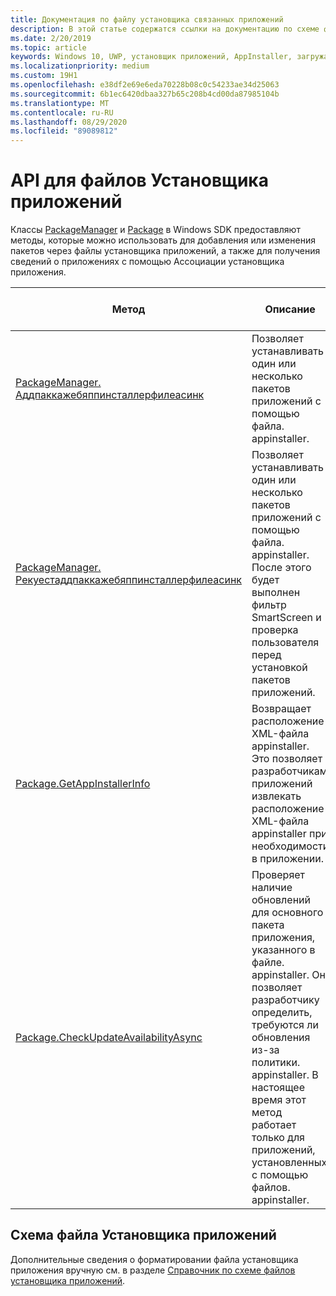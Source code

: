 ```yaml
---
title: Документация по файлу установщика связанных приложений
description: В этой статье содержатся ссылки на документацию по схеме файлов установщика приложений и связанных с ними API-интерфейсов, предоставляемых Windows SDK.
ms.date: 2/20/2019
ms.topic: article
keywords: Windows 10, UWP, установщик приложений, AppInstaller, загружать неопубликованные, API, XML, схема
ms.localizationpriority: medium
ms.custom: 19H1
ms.openlocfilehash: e38df2e69e6eda70228b08c0c54233ae34d25063
ms.sourcegitcommit: 6b1ec6420dbaa327b65c208b4cd00da87985104b
ms.translationtype: MT
ms.contentlocale: ru-RU
ms.lasthandoff: 08/29/2020
ms.locfileid: "89089812"
---
```

# <a name="app-installer-file-apis"></a>API для файлов Установщика приложений

Классы [PackageManager](/uwp/api/windows.management.deployment.packagemanager) и [Package](/uwp/api/windows.applicationmodel.package) в Windows SDK предоставляют методы, которые можно использовать для добавления или изменения пакетов через файлы установщика приложений, а также для получения сведений о приложениях с помощью Ассоциации установщика приложения.

|  Метод  |  Описание | Минимальный поддерживаемый выпуск |
|----------|--------------|-------------------|
|  [PackageManager. Аддпаккажебяппинсталлерфилеасинк](/uwp/api/windows.management.deployment.packagemanager.addpackagebyappinstallerfileasync)  | Позволяет устанавливать один или несколько пакетов приложений с помощью файла. appinstaller. | Обновление для дизайнеров Windows 10 (версия 1709, сборка 16299)   |
|  [PackageManager. Рекуестаддпаккажебяппинсталлерфилеасинк](/uwp/api/windows.management.deployment.packagemanager.requestaddpackagebyappinstallerfileasync)  | Позволяет устанавливать один или несколько пакетов приложений с помощью файла. appinstaller. После этого будет выполнен фильтр SmartScreen и проверка пользователя перед установкой пакетов приложений. | Обновление для дизайнеров Windows 10 (версия 1709, сборка 16299)       |
|  [Package.GetAppInstallerInfo](/uwp/api/windows.applicationmodel.package.getappinstallerinfo)  | Возвращает расположение XML-файла appinstaller. Это позволяет разработчикам приложений извлекать расположение XML-файла appinstaller при необходимости в приложении. | Windows 10, версия 1809 (сборка 17763) |
|  [Package.CheckUpdateAvailabilityAsync](/uwp/api/windows.applicationmodel.package.checkupdateavailabilityasync)  | Проверяет наличие обновлений для основного пакета приложения, указанного в файле. appinstaller. Он позволяет разработчику определить, требуются ли обновления из-за политики. appinstaller. В настоящее время этот метод работает только для приложений, установленных с помощью файлов. appinstaller. | Windows 10, версия 1809 (сборка 17763) |

## <a name="app-installer-file-schema"></a>Схема файла Установщика приложений

Дополнительные сведения о форматировании файла установщика приложения вручную см. в разделе [Справочник по схеме файлов установщика приложений](/uwp/schemas/appinstallerschema/app-installer-file).